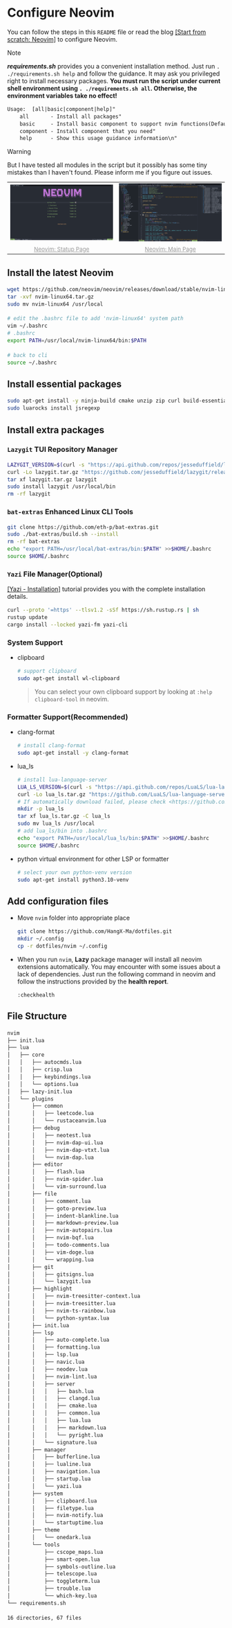 # Configure Neovim

You can follow the steps in this `README` file or read the blog [\[Start from scratch: Neovim\]](https://hangx-ma.github.io/2023/06/23/neovim-config.html) to configure Neovim.

> [!NOTE]
> **_requirements.sh_** provides you a convenient installation method. Just run `. ./requirements.sh help` and follow the guidance. It may ask you privileged right to install necessary packages. **You must run the script under current shell environment using `. ./requirements.sh all`. Otherwise, the environment variables take no effect!**
>
> ```txt
> Usage:  [all|basic|component|help]"
>     all       - Install all packages"
>     basic     - Install basic component to support nvim functions(Default)"
>     component - Install component that you need"
>     help      - Show this usage guidance information\n"
> ```

> [!WARNING]
> But I have tested all modules in the script but it possibly has some tiny mistakes than I haven't found. Please inform me if you figure out issues.

<div class="dino" align="center">
  <table>
    <tr>
      <td><img src="./assets/nvim-statup.png" alt="Neovim: Statup Page" width=400 />
      <td><img src="./assets/nvim-main.png" alt="Neovim: Main Page" width=400 />
    </tr>
    <tr>
      <td align="center"><font size="2" color="#999"><u>Neovim: Statup Page</u></font></td>
      <td align="center"><font size="2" color="#999"><u>Neovim: Main Page</u></font></td>
    </tr>
  </table>
</div>

## Install the latest Neovim

```bash
wget https://github.com/neovim/neovim/releases/download/stable/nvim-linux64.tar.gz
tar -xvf nvim-linux64.tar.gz
sudo mv nvim-linux64 /usr/local

# edit the .bashrc file to add 'nvim-linux64' system path
vim ~/.bashrc
# .bashrc
export PATH=/usr/local/nvim-linux64/bin:$PATH

# back to cli
source ~/.bashrc
```

## Install essential packages

```bash
sudo apt-get install -y ninja-build cmake unzip zip curl build-essential luarocks lua5.3 liblua5.3-dev npm fd-find ripgrep global sqlite3 libsqlite3-dev bat
sudo luarocks install jsregexp
```

## Install extra packages

### `Lazygit` TUI Repository Manager

```bash
LAZYGIT_VERSION=$(curl -s "https://api.github.com/repos/jesseduffield/lazygit/releases/latest" | grep -Po '"tag_name": "v\K[^"]*')
curl -Lo lazygit.tar.gz "https://github.com/jesseduffield/lazygit/releases/latest/download/lazygit_${LAZYGIT_VERSION}_Linux_x86_64.tar.gz"
tar xf lazygit.tar.gz lazygit
sudo install lazygit /usr/local/bin
rm -rf lazygit
```

### `bat-extras` Enhanced Linux CLI Tools

```bash
git clone https://github.com/eth-p/bat-extras.git
sudo ./bat-extras/build.sh --install
rm -rf bat-extras
echo "export PATH=/usr/local/bat-extras/bin:$PATH" >>$HOME/.bashrc
source $HOME/.bashrc
```

### `Yazi` File Manager(Optional)

[\[Yazi - Installation\]](https://yazi-rs.github.io/docs/installation) tutorial provides you with the complete installation details.

```bash
curl --proto '=https' --tlsv1.2 -sSf https://sh.rustup.rs | sh
rustup update
cargo install --locked yazi-fm yazi-cli
```

### System Support

- clipboard

  ```bash
  # support clipboard
  sudo apt-get install wl-clipboard
  ```

  > You can select your own clipboard support by looking at `:help clipboard-tool` in neovim.

### Formatter Support(Recommended)

- clang-format

  ```bash
  # install clang-format
  sudo apt-get install -y clang-format
  ```

- lua_ls

  ```bash
  # install lua-language-server
  LUA_LS_VERSION=$(curl -s "https://api.github.com/repos/LuaLS/lua-language-server/releases/latest" | grep -Po '"tag_name": "\K[^"]*')
  curl -Lo lua_ls.tar.gz "https://github.com/LuaLS/lua-language-server/releases/latest/download/lua-language-server-${LUA_LS_VERSION}-linux-x64.tar.gz"
  # If automatically download failed, please check <https://github.com/LuaLS/lua-language-server/releases>
  mkdir -p lua_ls
  tar xf lua_ls.tar.gz -C lua_ls
  sudo mv lua_ls /usr/local
  # add lua_ls/bin into .bashrc
  echo "export PATH=/usr/local/lua_ls/bin:$PATH" >>$HOME/.bashrc
  source $HOME/.bashrc
  ```

- python virtual environment for other LSP or formatter

  ```bash
  # select your own python-venv version
  sudo apt-get install python3.10-venv
  ```

## Add configuration files

- Move `nvim` folder into appropriate place

  ```bash
  git clone https://github.com/HangX-Ma/dotfiles.git
  mkdir ~/.config
  cp -r dotfiles/nvim ~/.config
  ```

- When you run `nvim`, **Lazy** package manager will install all neovim extensions automatically. You may encounter with some issues about a lack of dependencies. Just run the following command in neovim and follow the instructions provided by the **health report**.

  ```vim
  :checkhealth
  ```

## File Structure

```txt
nvim
├── init.lua
├── lua
│   ├── core
│   │   ├── autocmds.lua
│   │   ├── crisp.lua
│   │   ├── keybindings.lua
│   │   └── options.lua
│   ├── lazy-init.lua
│   └── plugins
│       ├── common
│       │   ├── leetcode.lua
│       │   └── rustaceanvim.lua
│       ├── debug
│       │   ├── neotest.lua
│       │   ├── nvim-dap-ui.lua
│       │   ├── nvim-dap-vtxt.lua
│       │   └── nvim-dap.lua
│       ├── editor
│       │   ├── flash.lua
│       │   ├── nvim-spider.lua
│       │   └── vim-surround.lua
│       ├── file
│       │   ├── comment.lua
│       │   ├── goto-preview.lua
│       │   ├── indent-blankline.lua
│       │   ├── markdown-preview.lua
│       │   ├── nvim-autopairs.lua
│       │   ├── nvim-bqf.lua
│       │   ├── todo-comments.lua
│       │   ├── vim-doge.lua
│       │   └── wrapping.lua
│       ├── git
│       │   ├── gitsigns.lua
│       │   └── lazygit.lua
│       ├── highlight
│       │   ├── nvim-treesitter-context.lua
│       │   ├── nvim-treesitter.lua
│       │   ├── nvim-ts-rainbow.lua
│       │   └── python-syntax.lua
│       ├── init.lua
│       ├── lsp
│       │   ├── auto-complete.lua
│       │   ├── formatting.lua
│       │   ├── lsp.lua
│       │   ├── navic.lua
│       │   ├── neodev.lua
│       │   ├── nvim-lint.lua
│       │   ├── server
│       │   │   ├── bash.lua
│       │   │   ├── clangd.lua
│       │   │   ├── cmake.lua
│       │   │   ├── common.lua
│       │   │   ├── lua.lua
│       │   │   ├── markdown.lua
│       │   │   └── pyright.lua
│       │   └── signature.lua
│       ├── manager
│       │   ├── bufferline.lua
│       │   ├── lualine.lua
│       │   ├── navigation.lua
│       │   ├── startup.lua
│       │   └── yazi.lua
│       ├── system
│       │   ├── clipboard.lua
│       │   ├── filetype.lua
│       │   ├── nvim-notify.lua
│       │   └── startuptime.lua
│       ├── theme
│       │   └── onedark.lua
│       └── tools
│           ├── cscope_maps.lua
│           ├── smart-open.lua
│           ├── symbols-outline.lua
│           ├── telescope.lua
│           ├── toggleterm.lua
│           ├── trouble.lua
│           └── which-key.lua
└── requirements.sh

16 directories, 67 files
```
